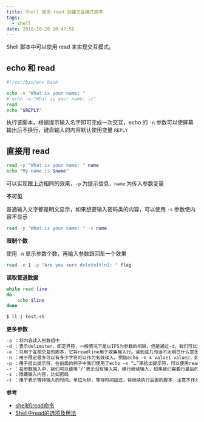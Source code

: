 ```yaml
---
title: Shell 使用 read 创建交互模式脚本
tags:
  - shell
date: 2018-10-28 10:47:58
---
```



Shell 脚本中可以使用 read 来实现交互模式。
<!-- more --><!-- toc -->

## echo 和 read

```bash
#!/usr/bin/env bash

echo -n "What is your name: "
# echo -e "What is your name: \c"
read
echo "$REPLY"
```

执行该脚本，根据提示输入名字即可完成一次交互，echo 的 `-n` 参数可以使屏幕输出后不换行，键盘输入的内容默认使用变量 `REPLY`

## 直接用 read

```bash
read -p "What is your name: " name
echo "My name is $name"
```

可以实现跟上边相同的效果，`-p` 为提示信息，`name` 为传入参数变量

**不可见**

普通输入文字都是明文显示，如果想要输入密码类的内容，可以使用 `-s` 参数使内容不显示

```bash
read -p "What is your name: " -s name
```

**限制个数**

使用 `-n` 显示参数个数，再输入参数跟回车一个效果

```bash
read -n 1 -p "Are you sure delete[Y|n]: " flag
```

**读取管道数据**

```bash
while read line
do
    echo $line
done
```

```bash
$ ll | test.sh
```

**更多参数**

```bash
-a ：将内容读入到数组中
-d ：表示delimiter，即定界符，一般情况下是以IFS为参数的间隔，但是通过-d，我们可以定义一直读到出现执行的字符位置。例如read –d madfds value，读到有m的字符的时候就不在继续向后读，例如输入为 hello m，有效值为“hello”，请注意m前面的空格等会被删除。这种方式可以输入多个字符串，例如定义“.”作为结符号等等。
-e ：只用于互相交互的脚本，它将readline用于收集输入行。读到这几句话不太明白什么意思，先跳过。
-n ：用于限定最多可以有多少字符可以作为有效读入。例如echo –n 4 value1 value2，如果我们试图输入12 34，则只有前面有效的12 3，作为输入，实际上在你输入第4个字符‘3’后，就自动结束输入。这里结果是value为12，value2为3。
-p ：用于给出提示符，在前面的例子中我们使用了echo –n “…“来给出提示符，可以使用read –p ‘… my promt?’value的方式只需一个语句来表示。
-r ：在参数输入中，我们可以使用’/’表示没有输入完，换行继续输入，如果我们需要行最后的’/’作为有效的字符，可以通过-r来进行。此外在输入字符中，我们希望/n这类特殊字符生效，也应采用-r选项。
-s ：隐藏输入内容，比如密码
-t ：用于表示等待输入的时间，单位为秒，等待时间超过，将继续执行后面的脚本，注意不作为null输入，参数将保留原有的值
```

**参考**

- [shell的read命令](http://gohom.win/2015/08/20/shell-read/)
- [Shell中read的选项及用法](https://www.cnblogs.com/nwf5d/archive/2011/11/20/2255702.html)
